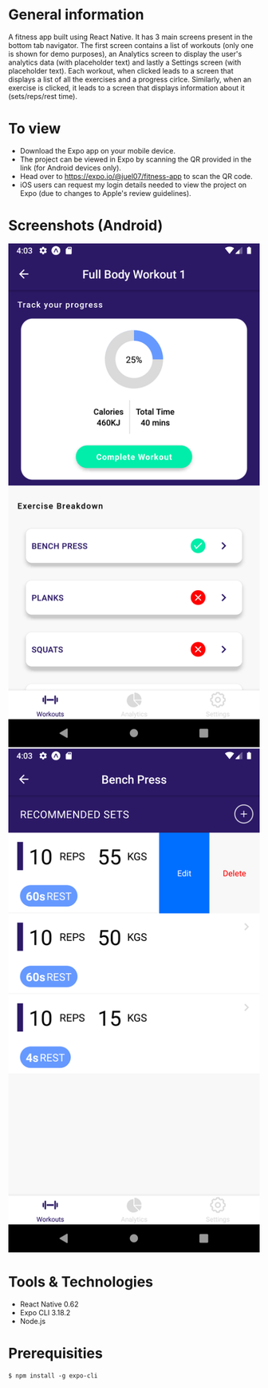 # General information
A fitness app built using React Native. It has 3 main screens present in the bottom tab navigator. The first screen contains a list of workouts (only one is shown for demo purposes), an Analytics screen to display the user's analytics data (with placeholder text) and lastly a Settings screen (with placeholder text).
Each workout, when clicked leads to a screen that displays a list of all the exercises and a progress cirlce. Similarly, when an exercise is clicked, it leads to a screen that displays information about it (sets/reps/rest time). 

# To view
- Download the Expo app on your mobile device.
- The project can be viewed in Expo by scanning the QR provided in the link (for Android devices only).
- Head over to https://expo.io/@juel07/fitness-app to scan the QR code. 
- iOS users can request my login details needed to view the project on Expo (due to changes to Apple's review guidelines).

# Screenshots (Android)
<img src="/assets/screenshots/workout-details.png">
<img src="/assets/screenshots/bench-press.png">

# Tools & Technologies
- React Native 0.62
- Expo CLI 3.18.2
- Node.js

# Prerequisities
```
$ npm install -g expo-cli
```

